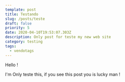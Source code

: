 ```yaml
---
template: post
title: Testando
slug: /posts/teste
draft: false
priority: 5
date: 2020-04-10T19:53:07.303Z
description: Only post for teste my new web site
category: testing
tags:
  - vendotags
---
```

Hello !

I'm Only teste this, if you see this post you is lucky man !